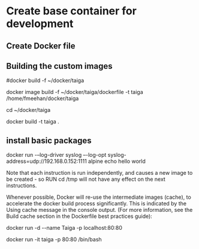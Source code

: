# Create base container for development

## Create Docker file

## Building the custom images

#docker build -f ~/docker/taiga

docker image build -f  ~/docker/taiga/dockerfile -t taiga /home/fmeehan/docker/taiga

cd ~/docker/taiga

docker build -t taiga  .



## install basic packages

docker run -–log-driver syslog –-log-opt syslog-address=udp://192.168.0.152:1111 alpine echo hello world

Note that each instruction is run independently, and causes a new image to be created - so RUN cd /tmp will not have any effect on the next instructions.

Whenever possible, Docker will re-use the intermediate images (cache), to accelerate the docker build process significantly. This is indicated by the Using cache message
in the console output. (For more information, see the Build cache section in the Dockerfile best practices guide):

docker run -d --name  Taiga  -p localhost:80:80


docker run -it taiga -p 80:80 /bin/bash
